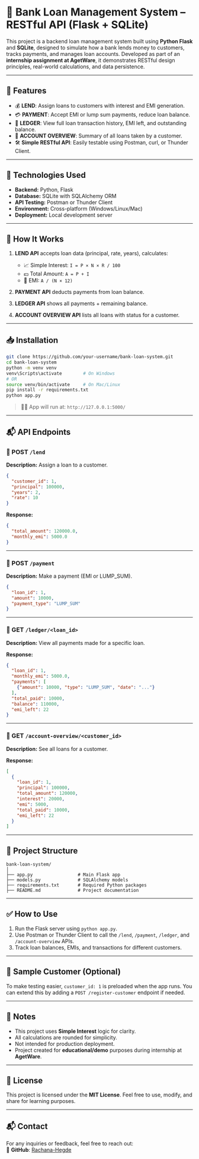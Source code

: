 # 🏦 Bank Loan Management System – RESTful API (Flask + SQLite)

This project is a backend loan management system built using **Python Flask** and **SQLite**, designed to simulate how a bank lends money to customers, tracks payments, and manages loan accounts. Developed as part of an **internship assignment at AgetWare**, it demonstrates RESTful design principles, real-world calculations, and data persistence.

---

## 🚀 Features

* 💰 **LEND**: Assign loans to customers with interest and EMI generation.
* 💳 **PAYMENT**: Accept EMI or lump sum payments, reduce loan balance.
* 📒 **LEDGER**: View full loan transaction history, EMI left, and outstanding balance.
* 🧾 **ACCOUNT OVERVIEW**: Summary of all loans taken by a customer.
* 🛠️ **Simple RESTful API**: Easily testable using Postman, curl, or Thunder Client.

---

## 📌 Technologies Used

* **Backend:** Python, Flask
* **Database:** SQLite with SQLAlchemy ORM
* **API Testing:** Postman or Thunder Client
* **Environment:** Cross-platform (Windows/Linux/Mac)
* **Deployment:** Local development server

---

## 🧠 How It Works

1. **LEND API** accepts loan data (principal, rate, years), calculates:

   * 📈 Simple Interest: `I = P × N × R / 100`
   * 💵 Total Amount: `A = P + I`
   * 📆 EMI: `A / (N × 12)`
2. **PAYMENT API** deducts payments from loan balance.
3. **LEDGER API** shows all payments + remaining balance.
4. **ACCOUNT OVERVIEW API** lists all loans with status for a customer.

---

## 📥 Installation

```bash
git clone https://github.com/your-username/bank-loan-system.git
cd bank-loan-system
python -m venv venv
venv\Scripts\activate        # On Windows
# OR
source venv/bin/activate     # On Mac/Linux
pip install -r requirements.txt
python app.py
```

> 🏃‍♂️ App will run at: `http://127.0.0.1:5000/`

---

## 📬 API Endpoints

### 🔹 POST `/lend`

**Description:** Assign a loan to a customer.

```json
{
  "customer_id": 1,
  "principal": 100000,
  "years": 2,
  "rate": 10
}
```

**Response:**

```json
{
  "total_amount": 120000.0,
  "monthly_emi": 5000.0
}
```

---

### 🔹 POST `/payment`

**Description:** Make a payment (EMI or LUMP\_SUM).

```json
{
  "loan_id": 1,
  "amount": 10000,
  "payment_type": "LUMP_SUM"
}
```

---

### 🔹 GET `/ledger/<loan_id>`

**Description:** View all payments made for a specific loan.

**Response:**

```json
{
  "loan_id": 1,
  "monthly_emi": 5000.0,
  "payments": [
    {"amount": 10000, "type": "LUMP_SUM", "date": "..."}
  ],
  "total_paid": 10000,
  "balance": 110000,
  "emi_left": 22
}
```

---

### 🔹 GET `/account-overview/<customer_id>`

**Description:** See all loans for a customer.

**Response:**

```json
[
  {
    "loan_id": 1,
    "principal": 100000,
    "total_amount": 120000,
    "interest": 20000,
    "emi": 5000,
    "total_paid": 10000,
    "emi_left": 22
  }
]
```

---

## 📂 Project Structure

```
bank-loan-system/
│
├── app.py                 # Main Flask app
├── models.py              # SQLAlchemy models
├── requirements.txt       # Required Python packages
├── README.md              # Project documentation
```

---

## ✅ How to Use

1. Run the Flask server using `python app.py`.
2. Use Postman or Thunder Client to call the `/lend`, `/payment`, `/ledger`, and `/account-overview` APIs.
3. Track loan balances, EMIs, and transactions for different customers.

---

## 📎 Sample Customer (Optional)

To make testing easier, `customer_id: 1` is preloaded when the app runs. You can extend this by adding a `POST /register-customer` endpoint if needed.

---

## 🔐 Notes

* This project uses **Simple Interest** logic for clarity.
* All calculations are rounded for simplicity.
* Not intended for production deployment.
* Project created for **educational/demo** purposes during internship at **AgetWare**.

---

## 📄 License

This project is licensed under the **MIT License**.
Feel free to use, modify, and share for learning purposes.

---

## 📬 Contact  

For any inquiries or feedback, feel free to reach out:    
🔗 **GitHub**: [Rachana-Hegde](https://github.com/Rachana-Hegde)  
